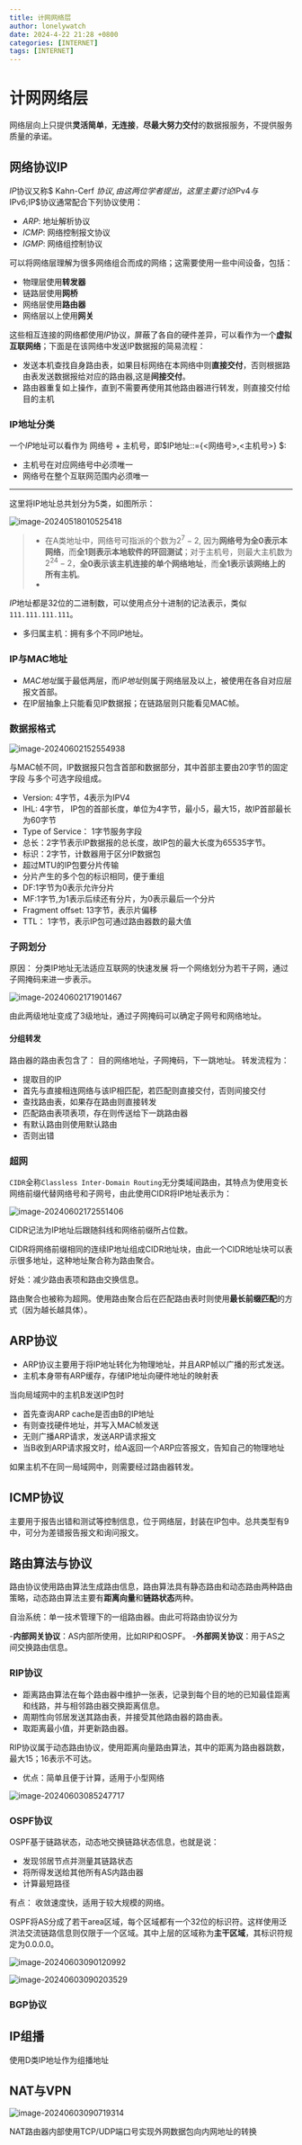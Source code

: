 ```yaml
---
title: 计网网络层
author: lonelywatch
date: 2024-4-22 21:28 +0800
categories: [INTERNET]
tags: [INTERNET]  
---
```


# 计网网络层

网络层向上只提供**灵活简单**，**无连接**，**尽最大努力交付**的数据报服务，不提供服务质量的承诺。

## 网络协议IP

$IP$协议又称$ Kahn-Cerf $协议,由这两位学者提出，这里主要讨论$IPv4$与$IPv6$;$IP$协议通常配合下列协议使用：

- $ARP$: 地址解析协议
- $ICMP$: 网络控制报文协议
- $IGMP$: 网络组控制协议

可以将网络层理解为很多网络组合而成的网络；这需要使用一些中间设备，包括：

- 物理层使用**转发器**
- 链路层使用**网桥**
- 网络层使用**路由器**
- 网络层以上使用**网关**

这些相互连接的网络都使用$IP$协议，屏蔽了各自的硬件差异，可以看作为一个**虚拟互联网络**；下面是在该网络中发送IP数据报的简易流程：

- 发送本机查找自身路由表，如果目标网络在本网络中则**直接交付**，否则根据路由表发送数据报给对应的路由器,这是**间接交付**。
- 路由器重复如上操作，直到不需要再使用其他路由器进行转发，则直接交付给目的主机

### IP地址分类

一个$IP$地址可以看作为 网络号 + 主机号，即$IP地址::={<网络号>,<主机号>} $:

- 主机号在对应网络号中必须唯一
- 网络号在整个互联网范围内必须唯一

---

这里将IP地址总共划分为5类，如图所示：

![image-20240518010525418](https://lonelywatch-1306651324.cos.ap-beijing.myqcloud.com/image-20240518010525418.png)

> - 在A类地址中，网络号可指派的个数为$2^{7} -2$, 因为**网络号为全0表示本网络**，而**全1则表示本地软件的环回测试**；对于主机号，则最大主机数为$2^{24} -2$，**全0表示该主机连接的单个网络地址**，而**全1表示该网络上的所有主机**。
> - 

$IP$地址都是32位的二进制数，可以使用点分十进制的记法表示，类似`111.111.111.111`。

- 多归属主机：拥有多个不同$IP$地址。

### IP与MAC地址

- $MAC地址$属于最低两层，而$IP地址$则属于网络层及以上，被使用在各自对应层报文首部。
- 在IP层抽象上只能看见IP数据报；在链路层则只能看见MAC帧。

### 数据报格式

![image-20240602152554938](https://lonelywatch-1306651324.cos.ap-beijing.myqcloud.com/image-20240602152554938.png)

与MAC帧不同，IP数据报只包含首部和数据部分，其中首部主要由20字节的固定字段 与多个可选字段组成。

- Version: 4字节，4表示为IPV4
- IHL: 4字节， IP包的首部长度，单位为4字节，最小5，最大15，故IP首部最长为60字节
- Type of Service： 1字节服务字段
- 总长：2字节表示IP数据报的总长度，故IP包的最大长度为65535字节。
- 标识：2字节，计数器用于区分IP数据包
 - 超过MTU的IP包要分片传输
 - 分片产生的多个包的标识相同，便于重组
- DF:1字节为0表示允许分片
- MF:1字节,为1表示后续还有分片，为0表示最后一个分片
- Fragment offset: 13字节，表示片偏移
- TTL： 1字节，表示IP包可通过路由器数的最大值

### 子网划分

原因： 分类IP地址无法适应互联网的快速发展
将一个网络划分为若干子网，通过子网掩码来进一步表示。

![image-20240602171901467](https://lonelywatch-1306651324.cos.ap-beijing.myqcloud.com/image-20240602171901467.png)

由此两级地址变成了3级地址，通过子网掩码可以确定子网号和网络地址。

#### 分组转发

路由器的路由表包含了： 目的网络地址，子网掩码，下一跳地址。
转发流程为：
- 提取目的IP
- 首先与直接相连网络与该IP相匹配，若匹配则直接交付，否则间接交付
- 查找路由表，如果存在路由则直接转发
- 匹配路由表项表项，存在则传送给下一跳路由器
- 有默认路由则使用默认路由
- 否则出错

### 超网

`CIDR`全称`Classless Inter-Domain Routing`无分类域间路由，其特点为使用变长网络前缀代替网络号和子网号，由此使用CIDR将IP地址表示为：

![image-20240602172551406](https://lonelywatch-1306651324.cos.ap-beijing.myqcloud.com/image-20240602172551406.png)

CIDR记法为IP地址后跟随斜线和网络前缀所占位数。

CIDR将网络前缀相同的连续IP地址组成CIDR地址块，由此一个CIDR地址块可以表示很多地址，这种地址聚合称为路由聚合。

好处：减少路由表项和路由交换信息。

路由聚合也被称为超网。使用路由聚合后在匹配路由表时则使用**最长前缀匹配**的方式（因为越长越具体）。

## ARP协议

- ARP协议主要用于将IP地址转化为物理地址，并且ARP帧以广播的形式发送。
- 主机本身带有ARP缓存，存储IP地址向硬件地址的映射表

当向局域网中的主机B发送IP包时
- 首先查询ARP cache是否由B的IP地址
- 有则查找硬件地址，并写入MAC帧发送
- 无则广播ARP请求，发送ARP请求报文
- 当B收到ARP请求报文时，给A返回一个ARP应答报文，告知自己的物理地址

如果主机不在同一局域网中，则需要经过路由器转发。

## ICMP协议

主要用于报告出错和测试等控制信息，位于网络层，封装在IP包中。总共类型有9中，可分为差错报告报文和询问报文。


## 路由算法与协议

路由协议使用路由算法生成路由信息，路由算法具有静态路由和动态路由两种路由策略，动态路由算法主要有**距离向量**和**链路状态**两种。

自治系统：单一技术管理下的一组路由器。由此可将路由协议分为

-**内部网关协议**：AS内部所使用，比如RIP和OSPF。
-**外部网关协议**：用于AS之间交换路由信息。

### RIP协议

- 距离路由算法在每个路由器中维护一张表，记录到每个目的地的已知最佳距离和线路，并与相邻路由器交换距离信息。
- 周期性向邻居发送其路由表，并接受其他路由器的路由表。
- 取距离最小值，并更新路由器。


RIP协议属于动态路由协议，使用距离向量路由算法，其中的距离为路由器跳数，最大15；16表示不可达。

- 优点：简单且便于计算，适用于小型网络

![image-20240603085247717](https://lonelywatch-1306651324.cos.ap-beijing.myqcloud.com/image-20240603085247717.png)

### OSPF协议

OSPF基于链路状态，动态地交换链路状态信息，也就是说：
- 发现邻居节点并测量其链路状态
- 将所得发送给其他所有AS内路由器
- 计算最短路径

有点： 收敛速度快，适用于较大规模的网络。

OSPF将AS分成了若干area区域，每个区域都有一个32位的标识符。这样使用泛洪法交流链路信息则仅限于一个区域。其中上层的区域称为**主干区域**，其标识符规定为0.0.0.0。

![image-20240603090120992](https://lonelywatch-1306651324.cos.ap-beijing.myqcloud.com/image-20240603090120992.png)

![image-20240603090203529](https://lonelywatch-1306651324.cos.ap-beijing.myqcloud.com/image-20240603090203529.png)


### BGP协议



## IP组播

使用D类IP地址作为组播地址

## NAT与VPN

![image-20240603090719314](https://lonelywatch-1306651324.cos.ap-beijing.myqcloud.com/image-20240603090719314.png)

NAT路由器内部使用TCP/UDP端口号实现外网数据包向内网地址的转换